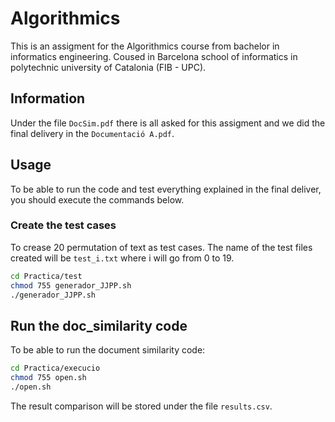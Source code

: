 # Algorithmics

This is an assigment for the Algorithmics course from bachelor in informatics engineering. Coused in Barcelona school of informatics in polytechnic university of Catalonia (FIB - UPC).

## Information

Under the file `DocSim.pdf` there is all asked for this assigment and we did the final delivery in the `Documentació A.pdf`.

## Usage

To be able to run the code and test everything explained in the final deliver, you should execute the commands below.

### Create the test cases

To crease 20 permutation of text as test cases. The name of the test files created will be `test_i.txt` where i will go from 0 to 19.

```bash
cd Practica/test
chmod 755 generador_JJPP.sh
./generador_JJPP.sh
```

## Run the doc_similarity code

To be able to run the document similarity code:

```bash
cd Practica/execucio
chmod 755 open.sh
./open.sh
```
The result comparison will be stored under the file `results.csv`.
